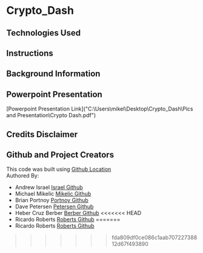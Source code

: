 # Crypto_Dash

<!--![2023-02-05 11 49 21](https://user-images.githubusercontent.com/10933021/216836817-5e01b25c-b5e6-4952-8c60-a1ff5fa6c5cc.gif)-->


## Technologies Used

## Instructions

## Background Information

## Powerpoint Presentation
[Powerpoint Presentation Link]("C:\Users\mikel\Desktop\Crypto_Dash\Pics and Presentation\Crypto Dash.pdf")


## Credits Disclaimer
## Github and Project Creators
This code was built using [Github Location](https://github.com/mbfm24/Crypto_Dash)
<br>
Authored By:
- Andrew Israel [Israel Github](https://github.com/aisrael17)
- Michael Mikelic [Mikelic Github](https://github.com/michaelmikelic)
- Brian Portnoy [Portnoy Github](https://github.com/mbfm24)
- Dave Petersen [Petersen Github](https://github.com/davepetersen)
- Heber Cruz Berber [Berber Github](https://github.com/heberbcruz)
<<<<<<< HEAD
- Ricardo Roberts [Roberts Github](https://github.com/OhTarnishedOne)
=======
- Ricardo Roberts [Roberts Github](https://github.com/OhTarnishedOne)
>>>>>>> fda809df0ce086c1aab70722738812d67f493890
